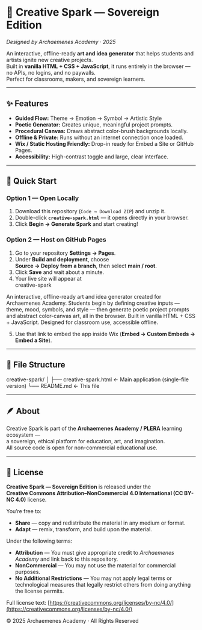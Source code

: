 # 🎨 Creative Spark — Sovereign Edition  
*Designed by Archaemenes Academy · 2025*

An interactive, offline-ready **art and idea generator** that helps students and artists ignite new creative projects.  
Built in **vanilla HTML + CSS + JavaScript**, it runs entirely in the browser — no APIs, no logins, and no paywalls.  
Perfect for classrooms, makers, and sovereign learners.

---

## ✨ Features
- **Guided Flow:** Theme → Emotion → Symbol → Artistic Style  
- **Poetic Generator:** Creates unique, meaningful project prompts.  
- **Procedural Canvas:** Draws abstract color-brush backgrounds locally.  
- **Offline & Private:** Runs without an internet connection once loaded.  
- **Wix / Static Hosting Friendly:** Drop-in ready for Embed a Site or GitHub Pages.  
- **Accessibility:** High-contrast toggle and large, clear interface.

---

## 🚀 Quick Start

### Option 1 — Open Locally
1. Download this repository (`Code → Download ZIP`) and unzip it.  
2. Double-click **`creative-spark.html`** — it opens directly in your browser.  
3. Click **Begin → Generate Spark** and start creating!

### Option 2 — Host on GitHub Pages
1. Go to your repository **Settings → Pages**.  
2. Under **Build and deployment**, choose  
   **Source → Deploy from a branch**, then select **main / root**.  
3. Click **Save** and wait about a minute.  
4. Your live site will appear at  
 creative-spark

An interactive, offline-ready art and idea generator created for Archaemenes Academy. Students begin by defining creative inputs — theme, mood, symbols, and style — then generate poetic project prompts and abstract color-canvas art, all in the browser. Built in vanilla HTML + CSS + JavaScript. Designed for classroom use, accessible offline.


5. Use that link to embed the app inside Wix (**Embed → Custom Embeds → Embed a Site**).

---

## 🧩 File Structure

creative-spark/
│
├── creative-spark.html ← Main application (single-file version)
└── README.md ← This file



---

## 🪶 About
Creative Spark is part of the **Archaemenes Academy / PLERA** learning ecosystem —  
a sovereign, ethical platform for education, art, and imagination.  
All source code is open for non-commercial educational use.

---

## 📜 License

**Creative Spark — Sovereign Edition** is released under the  
**Creative Commons Attribution–NonCommercial 4.0 International (CC BY-NC 4.0)** license.

You’re free to:

- **Share** — copy and redistribute the material in any medium or format.  
- **Adapt** — remix, transform, and build upon the material.

Under the following terms:

- **Attribution** — You must give appropriate credit to *Archaemenes Academy* and link back to this repository.  
- **NonCommercial** — You may not use the material for commercial purposes.  
- **No Additional Restrictions** — You may not apply legal terms or technological measures that legally restrict others from doing anything the license permits.

Full license text: [https://creativecommons.org/licenses/by-nc/4.0/](https://creativecommons.org/licenses/by-nc/4.0/)


© 2025 Archaemenes Academy · All Rights Reserved
